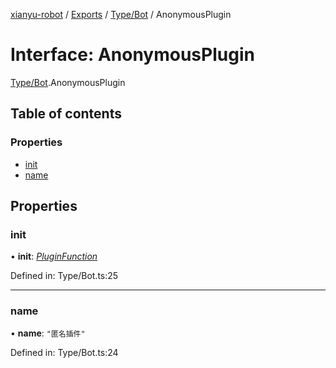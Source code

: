 [xianyu-robot](../README.md) / [Exports](../modules.md) / [Type/Bot](../modules/type_bot.md) / AnonymousPlugin

# Interface: AnonymousPlugin

[Type/Bot](../modules/type_bot.md).AnonymousPlugin

## Table of contents

### Properties

- [init](type_bot.anonymousplugin.md#init)
- [name](type_bot.anonymousplugin.md#name)

## Properties

### init

• **init**: [*PluginFunction*](../modules/type_bot.md#pluginfunction)

Defined in: Type/Bot.ts:25

___

### name

• **name**: ``"匿名插件"``

Defined in: Type/Bot.ts:24
